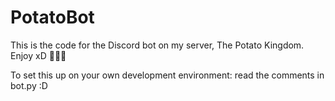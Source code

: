 # PotatoBot

This is the code for the Discord bot on my server, The Potato Kingdom.
Enjoy xD 🥔🥔🥔

To set this up on your own development environment: read the comments in bot.py :D
